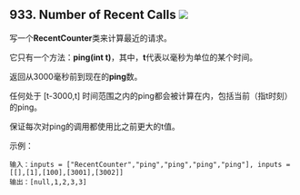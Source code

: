 ## 933. Number of Recent Calls ![](https://img.shields.io/badge/-easy-green.svg)

写一个**RecentCounter**类来计算最近的请求。

它只有一个方法：**ping(int t)**，其中，**t**代表以毫秒为单位的某个时间。

返回从3000毫秒前到现在的**ping**数。

任何处于 [t-3000,t] 时间范围之内的ping都会被计算在内，包括当前（指t时刻）的ping。

保证每次对ping的调用都使用比之前更大的t值。

示例：

    输入：inputs = ["RecentCounter","ping","ping","ping","ping"], inputs = [[],[1],[100],[3001],[3002]]
    输出：[null,1,2,3,3]